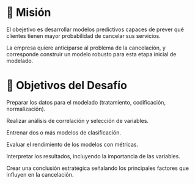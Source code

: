 <h1>🎯 Misión</h1>

El obejetivo es desarrollar modelos predictivos capaces de prever qué clientes tienen mayor probabilidad de cancelar sus servicios.

La empresa quiere anticiparse al problema de la cancelación, y corresponde construir un modelo robusto para esta etapa inicial de modelado.

<h1>🧠 Objetivos del Desafío</h1>

Preparar los datos para el modelado (tratamiento, codificación, normalización).

Realizar análisis de correlación y selección de variables.

Entrenar dos o más modelos de clasificación.

Evaluar el rendimiento de los modelos con métricas.

Interpretar los resultados, incluyendo la importancia de las variables.

Crear una conclusión estratégica señalando los principales factores que influyen en la cancelación.

